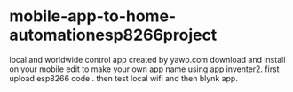 # mobile-app-to-home-automationesp8266project
local and worldwide control app  created by yawo.com
download and install on your mobile edit to make your own app name using app inventer2.
first upload esp8266 code .
then test local wifi and then blynk app.
